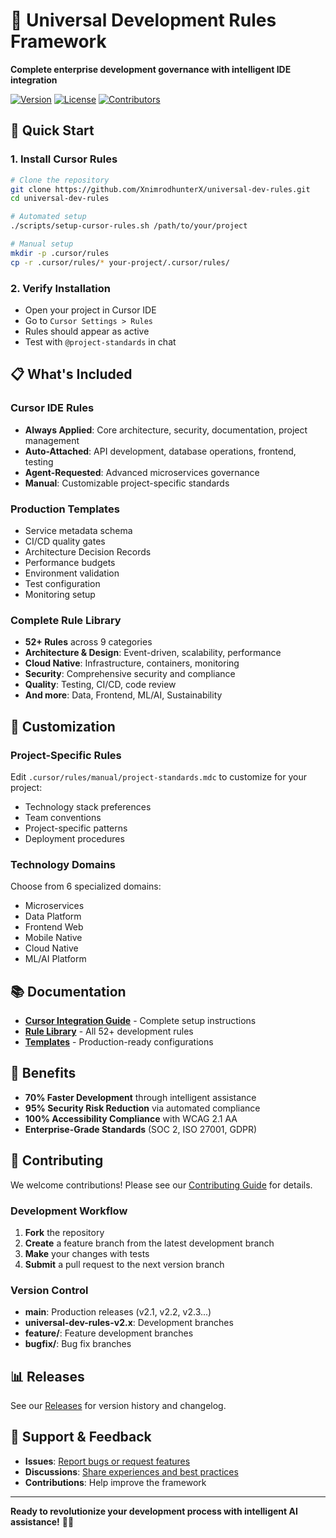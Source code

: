 # 🚀 Universal Development Rules Framework

**Complete enterprise development governance with intelligent IDE integration**

[![Version](https://img.shields.io/github/v/release/XnimrodhunterX/universal-dev-rules)](https://github.com/XnimrodhunterX/universal-dev-rules/releases)
[![License](https://img.shields.io/github/license/XnimrodhunterX/universal-dev-rules)](LICENSE)
[![Contributors](https://img.shields.io/github/contributors/XnimrodhunterX/universal-dev-rules)](https://github.com/XnimrodhunterX/universal-dev-rules/graphs/contributors)

## 🎯 Quick Start

### 1. Install Cursor Rules
```bash
# Clone the repository
git clone https://github.com/XnimrodhunterX/universal-dev-rules.git
cd universal-dev-rules

# Automated setup
./scripts/setup-cursor-rules.sh /path/to/your/project

# Manual setup
mkdir -p .cursor/rules
cp -r .cursor/rules/* your-project/.cursor/rules/
```

### 2. Verify Installation
- Open your project in Cursor IDE
- Go to `Cursor Settings > Rules`
- Rules should appear as active
- Test with `@project-standards` in chat

## 📋 What's Included

### Cursor IDE Rules
- **Always Applied**: Core architecture, security, documentation, project management
- **Auto-Attached**: API development, database operations, frontend, testing
- **Agent-Requested**: Advanced microservices governance
- **Manual**: Customizable project-specific standards

### Production Templates
- Service metadata schema
- CI/CD quality gates
- Architecture Decision Records
- Performance budgets
- Environment validation
- Test configuration
- Monitoring setup

### Complete Rule Library
- **52+ Rules** across 9 categories
- **Architecture & Design**: Event-driven, scalability, performance
- **Cloud Native**: Infrastructure, containers, monitoring
- **Security**: Comprehensive security and compliance
- **Quality**: Testing, CI/CD, code review
- **And more**: Data, Frontend, ML/AI, Sustainability

## 🔧 Customization

### Project-Specific Rules
Edit `.cursor/rules/manual/project-standards.mdc` to customize for your project:
- Technology stack preferences
- Team conventions
- Project-specific patterns
- Deployment procedures

### Technology Domains
Choose from 6 specialized domains:
- Microservices
- Data Platform
- Frontend Web
- Mobile Native
- Cloud Native
- ML/AI Platform

## 📚 Documentation

- **[Cursor Integration Guide](docs/CURSOR_INTEGRATION.md)** - Complete setup instructions
- **[Rule Library](intelligent_ide_rules/)** - All 52+ development rules
- **[Templates](templates/)** - Production-ready configurations

## 🚀 Benefits

- **70% Faster Development** through intelligent assistance
- **95% Security Risk Reduction** via automated compliance
- **100% Accessibility Compliance** with WCAG 2.1 AA
- **Enterprise-Grade Standards** (SOC 2, ISO 27001, GDPR)

## 🤝 Contributing

We welcome contributions! Please see our [Contributing Guide](CONTRIBUTING.md) for details.

### Development Workflow
1. **Fork** the repository
2. **Create** a feature branch from the latest development branch
3. **Make** your changes with tests
4. **Submit** a pull request to the next version branch

### Version Control
- **main**: Production releases (v2.1, v2.2, v2.3...)
- **universal-dev-rules-v2.x**: Development branches
- **feature/**: Feature development branches
- **bugfix/**: Bug fix branches

## 📊 Releases

See our [Releases](https://github.com/XnimrodhunterX/universal-dev-rules/releases) for version history and changelog.

## 🤝 Support & Feedback

- **Issues**: [Report bugs or request features](https://github.com/XnimrodhunterX/universal-dev-rules/issues)
- **Discussions**: [Share experiences and best practices](https://github.com/XnimrodhunterX/universal-dev-rules/discussions)
- **Contributions**: Help improve the framework

---

**Ready to revolutionize your development process with intelligent AI assistance!** 🤖✨
